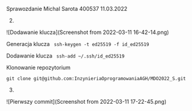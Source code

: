 Sprawozdanie Michal Sarota 400537 11.03.2022


2.
![Dodawanie klucza](Screenshot from 2022-03-11 16-42-14.png)

Generacja klucza
`` ssh-keygen -t ed25519 -f id_ed25519``

Dodawanie klucza
`` ssh-add ~/.ssh/id_ed25519``

Klonowanie repozytorium

``git clone git@github.com:InzynieriaOprogramowaniaAGH/MDO2022_S.git ``

3.

![Pierwszy commit](Screenshot from 2022-03-11 17-22-45.png)

